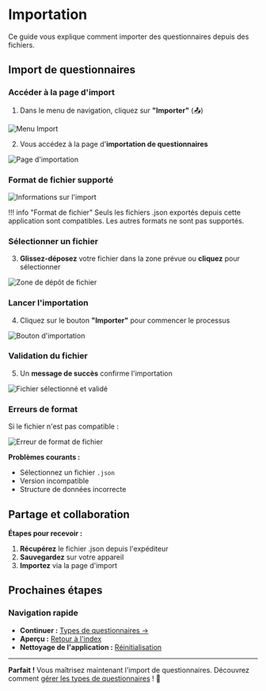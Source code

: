 # Importation

Ce guide vous explique comment importer des questionnaires depuis des fichiers.

## Import de questionnaires

### Accéder à la page d'import

1. Dans le menu de navigation, cliquez sur **"Importer"** (📤)

<img src="/screenshots/configuration/01-import-menu.png" alt="Menu Import" class="small">

2. Vous accédez à la page d'**importation de questionnaires**

<img src="/screenshots/configuration/02-import-page.png" alt="Page d'importation" class="large">

### Format de fichier supporté

<img src="/screenshots/configuration/03-import-info.png" alt="Informations sur l'import" class="large">

!!! info "Format de fichier"
    Seuls les fichiers .json exportés depuis cette application sont compatibles. Les autres formats ne sont pas supportés.

### Sélectionner un fichier

3. **Glissez-déposez** votre fichier dans la zone prévue ou **cliquez** pour sélectionner

<img src="/screenshots/configuration/04-file-drop-zone.png" alt="Zone de dépôt de fichier" class="large">

### Lancer l'importation

4. Cliquez sur le bouton **"Importer"** pour commencer le processus

<img src="/screenshots/configuration/05-import-button.png" alt="Bouton d'importation" class="medium">

### Validation du fichier

5. Un **message de succès** confirme l'importation

<img src="/screenshots/configuration/06-file-selected.png" alt="Fichier sélectionné et validé" class="large">

### Erreurs de format

Si le fichier n'est pas compatible :

<img src="/screenshots/configuration/07-file-error.png" alt="Erreur de format de fichier" class="large">

**Problèmes courants :**  
- Sélectionnez un fichier `.json`  
- Version incompatible  
- Structure de données incorrecte  

## Partage et collaboration

**Étapes pour recevoir :**  
1. **Récupérez** le fichier .json depuis l'expéditeur  
2. **Sauvegardez** sur votre appareil  
3. **Importez** via la page d'import  

## Prochaines étapes

### Navigation rapide

- **Continuer :** [Types de questionnaires →](02-types-questionnaires.md)
- **Aperçu :** [Retour à l'index](index.md)
- **Nettoyage de l'application :** [Réinitialisation](03-reinitialisation.md)

---

**Parfait !** Vous maîtrisez maintenant l'import de questionnaires. Découvrez comment [gérer les types de questionnaires](02-types-questionnaires.md) ! 📂